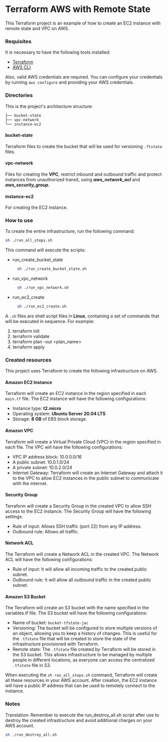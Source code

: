 # Terraform AWS with Remote State
This Terraform project is an example of how to create an EC2 instance with remote state and VPC on AWS.

### Requisites
It is necessary to have the following tools installed:

- [Terraform](https://developer.hashicorp.com/terraform/downloads)
- [AWS CLI](https://docs.aws.amazon.com/cli/latest/userguide/getting-started-install.html)

Also, valid AWS credentials are required. You can configure your credentials by running `aws configure` and providing your AWS credentials.

### Directories
This is the project's architecture structure:
```commandline
├── bucket-state
├── vpc-network
└── instance-ec2
```

#### bucket-state
Terraform files to create the bucket that will be used for versioning `.ftstate` files.

#### vpc-network
Files for creating the **VPC**, restrict inbound and outbound traffic and protect instances from unauthorized transit, using ***aws_network_acl*** and ***aws_security_group***.

#### instance-ec2
For creating the EC2 instance.


### How to use
To create the entire infrastructure, run the following command:
```bash
sh ./run_all_steps.sh
```

This command will execute the scripts:
- run_create_bucket_state
  ```bash
    sh ./run_create_bucket_state.sh
  ```
- run_vpc_network
  ```bash
    sh ./run_vpc_network.sh
  ```
- run_ec2_create
  ```bash
    sh ./run_ec2_create.sh
  ```

A `.sh` files are shell script files in **Linux**, containing a set of commands that will be executed in sequence. For example:
1. terraform init
2. terraform validate
3. terraform plan -out <plan_name>
4. terraform apply


### Created resources
This project uses Terraform to create the following infrastructure on AWS.

#### Amazon EC2 Instance
Terraform will create an EC2 instance in the region specified in each `main.tf` file.
The EC2 instance will have the following configurations:
- Instance type: **t2.micro**
- Operating system: **Ubuntu Server 20.04 LTS**
- Storage: **8 GB** of EBS block storage.

#### Amazon VPC
Terraform will create a Virtual Private Cloud (VPC) in the region specified in each file. The VPC will have the following configurations:

- VPC IP address block: 10.0.0.0/16
- A public subnet: 10.0.1.0/24
- A private subnet: 10.0.2.0/24
- Internet Gateway: Terraform will create an Internet Gateway and attach it to the VPC to allow EC2 instances in the public subnet to communicate with the internet.

#### Security Group
Terraform will create a Security Group in the created VPC to allow SSH access to the EC2 instance. The Security Group will have the following settings:

- Rule of input: Allows SSH traffic (port 22) from any IP address.
- Outbound rule: Allows all traffic.

#### Network ACL
The Terraform will create a Network ACL in the created VPC. The Network ACL will have the following configurations:

- Rule of input: It will allow all incoming traffic to the created public subnet.
- Outbound rule: It will allow all outbound traffic in the created public subnet.

#### Amazon S3 Bucket
The Terraform will create an S3 bucket with the name specified in the variables.tf file. The S3 bucket will have the following configurations:

- Name of bucket: `bucket-tfstate-jac`
- Versioning: The bucket will be configured to store multiple versions of an object, allowing you to keep a history of changes. This is useful for the `.tfstate` file that will be created to store the state of the infrastructure provisioned with Terraform.
- Remote state: The `.tfstate` file created by Terraform will be stored in the S3 bucket. This allows infrastructure to be managed by multiple people in different locations, as everyone can access the centralized `.tfstate` file in S3.

When executing the `sh run_all_steps.sh` command, Terraform will create all these resources in your AWS account. After creation, the EC2 instance will have a public IP address that can be used to remotely connect to the instance.

### Notes
Translation: Remember to execute the run_destroy_all.sh script after use to destroy the created infrastructure and avoid additional charges on your AWS account.
```bash
sh ./run_destroy_all.sh
```
